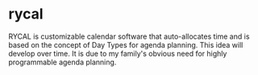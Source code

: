 # rycal
RYCAL is customizable calendar software that auto-allocates time and is based on the concept of Day Types for agenda planning. This idea will develop over time. It is due to my family's obvious need for highly programmable agenda planning.
